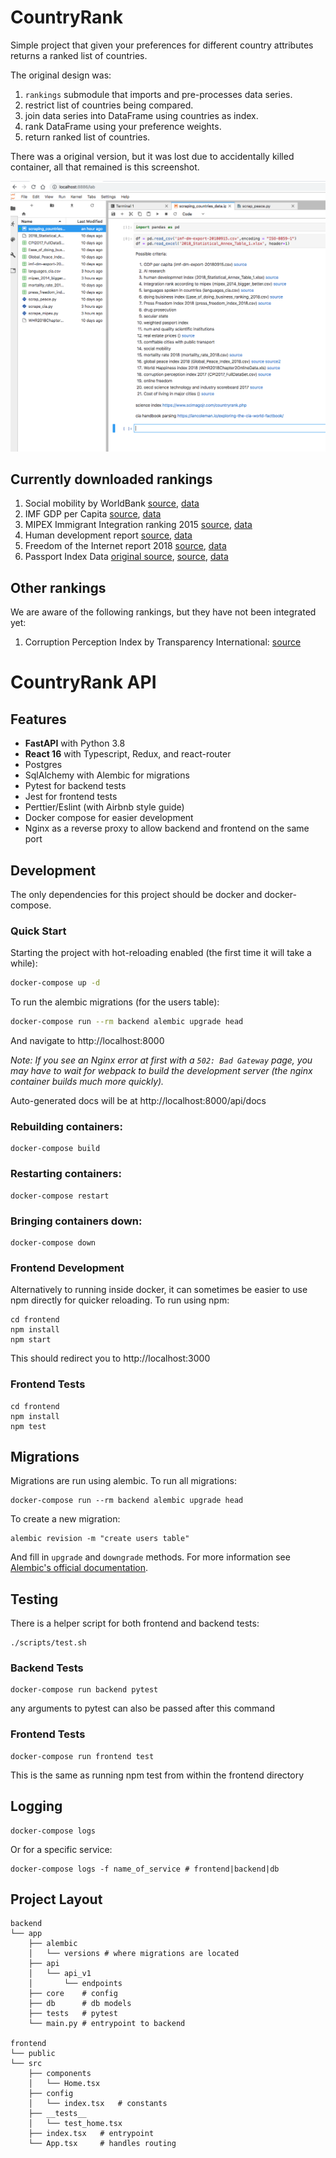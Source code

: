 # CountryRank

Simple project that given your preferences for different country attributes returns a ranked list of countries.

The original design was:
1) `rankings` submodule that imports and pre-processes data series.
2) restrict list of countries being compared.
3) join data series into DataFrame using countries as index.
4) rank DataFrame using your preference weights.
5) return ranked list of countries.

There was a original version, but it was lost due to accidentally killed container, all that remained is this screenshot.

![List of my preferences and some links to data](image.png)


## Currently downloaded rankings

1) Social mobility by WorldBank [source](http://www.worldbank.org/en/topic/poverty/brief/what-is-the-global-database-on-intergenerational-mobility-gdim), [data](./Raw_Data/GDIMMay2018.csv)
2) IMF GDP per Capita [source](https://www.imf.org/external/datamapper/NGDPDPC@WEO/OEMDC/ADVEC/WEOWORLD), [data](./Raw_Data/imf-dm-export-20181120.csv)
3) MIPEX Immigrant Integration ranking 2015 [source](http://mipex.eu), [data](./Raw_Data/policy_indicators_finalwebsite.xlsx)
4) Human development report [source](http://hdr.undp.org/en/data), [data](./Raw_Data/2018_statistical_annex_all.xlsx)
5) Freedom of the Internet report 2018 [source](https://freedomhouse.org/sites/default/files/FOTN_2018_Final%20Booklet_11_1_2018.pdf), [data](./Raw_Data/FOTN_2018_Final_Booklet_11_1_2018_global_ranking.csv)
6) Passport Index Data [original source](https://www.passportindex.org/), [source](https://github.com/ilyankou/passport-index-dataset), [data](./Raw_Data/passport-index-country-names.csv)

## Other rankings

We are aware of the following rankings, but they have not been integrated yet:

1. Corruption Perception Index by Transparency International: [source](https://www.transparency.org/cpi)


# CountryRank API 

## Features

- **FastAPI** with Python 3.8
- **React 16** with Typescript, Redux, and react-router
- Postgres
- SqlAlchemy with Alembic for migrations
- Pytest for backend tests
- Jest for frontend tests
- Perttier/Eslint (with Airbnb style guide)
- Docker compose for easier development
- Nginx as a reverse proxy to allow backend and frontend on the same port

## Development

The only dependencies for this project should be docker and docker-compose.

### Quick Start

Starting the project with hot-reloading enabled
(the first time it will take a while):

```bash
docker-compose up -d
```

To run the alembic migrations (for the users table):

```bash
docker-compose run --rm backend alembic upgrade head
```

And navigate to http://localhost:8000

_Note: If you see an Nginx error at first with a `502: Bad Gateway` page, you may have to wait for webpack to build the development server (the nginx container builds much more quickly)._

Auto-generated docs will be at
http://localhost:8000/api/docs

### Rebuilding containers:

```
docker-compose build
```

### Restarting containers:

```
docker-compose restart
```

### Bringing containers down:

```
docker-compose down
```

### Frontend Development

Alternatively to running inside docker, it can sometimes be easier
to use npm directly for quicker reloading. To run using npm:

```
cd frontend
npm install
npm start
```

This should redirect you to http://localhost:3000

### Frontend Tests

```
cd frontend
npm install
npm test
```

## Migrations

Migrations are run using alembic. To run all migrations:

```
docker-compose run --rm backend alembic upgrade head
```

To create a new migration:

```
alembic revision -m "create users table"
```

And fill in `upgrade` and `downgrade` methods. For more information see
[Alembic's official documentation](https://alembic.sqlalchemy.org/en/latest/tutorial.html#create-a-migration-script).

## Testing

There is a helper script for both frontend and backend tests:

```
./scripts/test.sh
```

### Backend Tests

```
docker-compose run backend pytest
```

any arguments to pytest can also be passed after this command

### Frontend Tests

```
docker-compose run frontend test
```

This is the same as running npm test from within the frontend directory

## Logging

```
docker-compose logs
```

Or for a specific service:

```
docker-compose logs -f name_of_service # frontend|backend|db
```

## Project Layout

```
backend
└── app
    ├── alembic
    │   └── versions # where migrations are located
    ├── api
    │   └── api_v1
    │       └── endpoints
    ├── core    # config
    ├── db      # db models
    ├── tests   # pytest
    └── main.py # entrypoint to backend

frontend
└── public
└── src
    ├── components
    │   └── Home.tsx
    ├── config
    │   └── index.tsx   # constants
    ├── __tests__
    │   └── test_home.tsx
    ├── index.tsx   # entrypoint
    └── App.tsx     # handles routing
```
